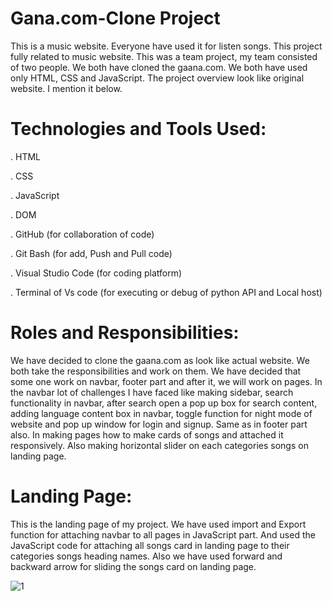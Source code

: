 # Gana.com-Clone Project
This is a music website. Everyone have used it for listen songs. This project fully related to music website. This was a team project, my team consisted of two people. We both have cloned the gaana.com. We both have used only HTML, CSS and JavaScript. The project overview look like original website. I mention it below.

# Technologies and Tools Used:

. HTML

. CSS

. JavaScript

. DOM

. GitHub (for collaboration of code)

. Git Bash (for add, Push and Pull code)

. Visual Studio Code (for coding platform)

. Terminal of Vs code (for executing or debug of python API and Local host)

# Roles and Responsibilities:
We have decided to clone the gaana.com as look like actual website. We both take the responsibilities and work on them. We have decided that some one work on navbar, footer part and after it, we will work on pages. In the navbar lot of challenges I have faced like making sidebar, search functionality in navbar, after search open a pop up box for search content, adding language content box in navbar, toggle function for night mode of website and pop up window for login and signup. Same as in footer part also. In making pages how to make cards of songs and attached it responsively. Also making horizontal slider on each categories songs on landing page.

# Landing Page:
This is the landing page of my project. We have used import and Export function for attaching navbar to all pages in JavaScript part. And used the JavaScript code for attaching all songs card in landing page to their categories songs heading names. Also we have used forward and backward arrow for sliding the songs card on landing page.

![1](https://github.com/Adarsh-git02/Gana.com-Clone/assets/113299947/b323f5a0-b1c1-4358-9dbd-261a454c4422)



